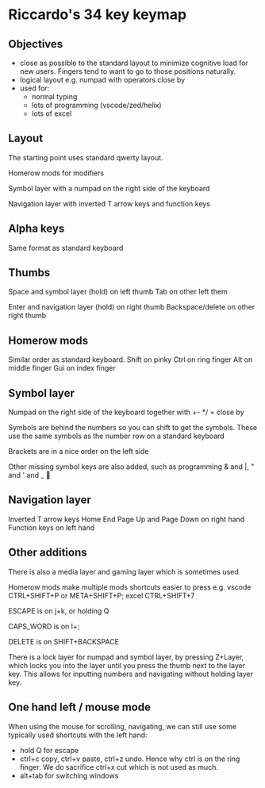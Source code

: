 # Riccardo's 34 key keymap

## Objectives

- close as possible to the standard layout to minimize cognitive load for new users. Fingers tend to want to go to those positions naturally.
- logical layout e.g. numpad with operators close by
- used for:
  - normal typing
  - lots of programming (vscode/zed/helix)
  - lots of excel

## Layout


The starting point uses standard qwerty layout.

Homerow mods for modifiers

Symbol layer with a numpad on the right side of the keyboard

Navigation layer with inverted T arrow keys and function keys

## Alpha keys

Same format as standard keyboard

## Thumbs

Space and symbol layer (hold) on left thumb
Tab on other left them

Enter and navigation layer (hold) on right thumb
Backspace/delete on other right thumb

## Homerow mods

Similar order as standard keyboard.
Shift on pinky
Ctrl on ring finger
Alt on middle finger
Gui on index finger

## Symbol layer

Numpad on the right side of the keyboard together with +- \*/ \= close by

Symbols are behind the numbers so you can shift to get the symbols. These use the same symbols as the number row on a standard keyboard

Brackets are in a nice order on the left side

Other missing symbol keys are also added, such as programming & and |, " and ' and \_


## Navigation layer

Inverted T arrow keys
Home End Page Up and Page Down on right hand
Function keys on left hand

## Other additions

There is also a media layer and gaming layer which is sometimes used

Homerow mods make multiple mods shortcuts easier to press e.g. vscode CTRL+SHIFT+P or META+SHIFT+P; excel CTRL+SHIFT+7

ESCAPE is on j+k, or holding Q

CAPS_WORD is on l+;

DELETE is on SHIFT+BACKSPACE

There is a lock layer for numpad and symbol layer, by pressing Z+Layer, which locks you into the layer until you press the thumb next to the layer key. This allows for inputting numbers and navigating without holding layer key.

## One hand left / mouse mode

When using the mouse for scrolling, navigating, we can still use some typically used shortcuts with the left hand:

- hold Q for escape
- ctrl+c copy, ctrl+v paste, ctrl+z undo. Hence why ctrl is on the ring finger. We do sacrifice ctrl+x cut which is not used as much.
- alt+tab for switching windows
